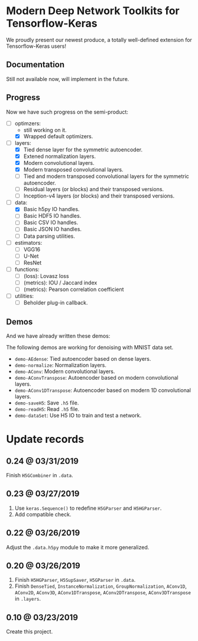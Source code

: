 # Modern Deep Network Toolkits for Tensorflow-Keras

We proudly present our newest produce, a totally well-defined extension for Tensorflow-Keras users!

## Documentation

Still not available now, will implement in the future.

## Progress

Now we have such progress on the semi-product:

- [ ] optimzers:
    - still working on it.
    - [x] Wrapped default optimizers.
- [ ] layers:
    - [x] Tied dense layer for the symmetric autoencoder.
    - [x] Extened normalization layers.
    - [x] Modern convolutional layers.
    - [x] Modern transposed convolutional layers.
    - [ ]  Tied and modern transposed convolutional layers for the symmetric autoencoder.
    - [ ]  Residual layers (or blocks) and their transposed versions.
    - [ ]  Inception-v4 layers (or blocks) and their transposed versions.
- [ ] data:
    - [x] Basic h5py IO handles.
    - [ ]  Basic HDF5 IO handles.
    - [ ]  Basic CSV IO handles.
    - [ ]  Basic JSON IO handles.
    - [ ]  Data parsing utilities.
- [ ] estimators:
    - [ ] VGG16
    - [ ] U-Net
    - [ ] ResNet
- [ ] functions:
    - [ ] (loss):    Lovasz loss
    - [ ] (metrics): IOU / Jaccard index
    - [ ] (metrics): Pearson correlation coefficient
- [ ] utilities:
    - [ ] Beholder plug-in callback.

## Demos

And we have already written these demos:

The following demos are working for denoising with MNIST data set.

* `demo-AEdense`: Tied autoencoder based on dense layers.
* `demo-normalize`: Normalization layers.
* `demo-AConv`: Modern convolutional layers.
* `demo-AConvTranspose`: Autoencoder based on modern convolutional layers.
* `demo-AConv1DTranspose`: Autoencoder based on modern 1D convolutional layers.
* `demo-saveH5`: Save `.h5` file.
* `demo-readH5`: Read `.h5` file.
* `demo-dataSet`: Use H5 IO to train and test a network.

# Update records

## 0.24 @ 03/31/2019

Finish `H5GCombiner` in `.data`.

## 0.23 @ 03/27/2019

1. Use `keras.Sequence()` to redefine `H5GParser` and `H5HGParser`.
2. Add compatible check.

## 0.22 @ 03/26/2019

Adjust the `.data.h5py` module to make it more generalized.

## 0.20 @ 03/26/2019

1. Finish `H5HGParser`, `H5SupSaver`, `H5GParser` in `.data`.
2. Finish `DenseTied`, `InstanceNormalization`, `GroupNormalization`, `AConv1D`, `AConv2D`, `AConv3D`, `AConv1DTranspose`,  `AConv2DTranspose`, `AConv3DTranspose` in `.layers`.

## 0.10 @ 03/23/2019

Create this project.